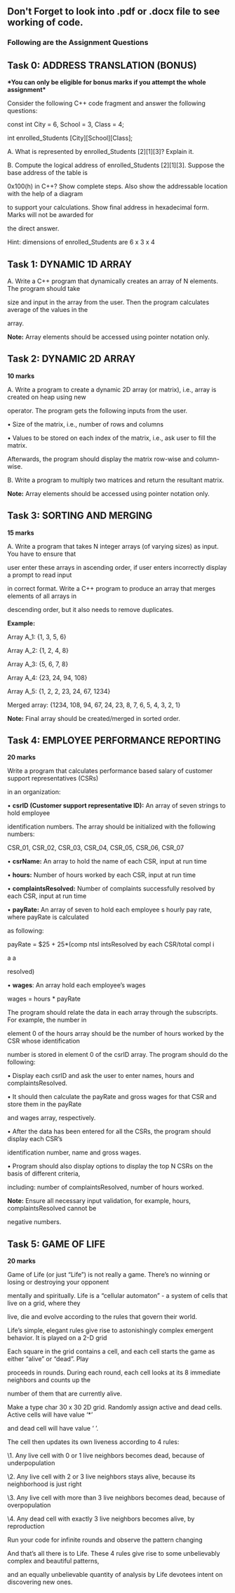 ## Don't Forget to look into .pdf or .docx file to see working of code.
### Following are the Assignment Questions


## **Task 0: ADDRESS TRANSLATION (BONUS)**

**\*You can only be eligible for bonus marks if you attempt the whole assignment\***

Consider the following C++ code fragment and answer the following questions:

const int City = 6, School = 3, Class = 4;

int enrolled\_Students [City][School][Class];

A. What is represented by enrolled\_Students [2][1][3]? Explain it.

B. Compute the logical address of enrolled\_Students [2][1][3]. Suppose the base address of the table is

0x100(h) in C++? Show complete steps. Also show the addressable location with the help of a diagram

to support your calculations. Show final address in hexadecimal form. Marks will not be awarded for

the direct answer.

Hint: dimensions of enrolled\_Students are 6 x 3 x 4

## **Task 1: DYNAMIC 1D ARRAY**

A. Write a C++ program that dynamically creates an array of N elements. The program should take

size and input in the array from the user. Then the program calculates average of the values in the

array.

**Note:** Array elements should be accessed using pointer notation only.



## **Task 2: DYNAMIC 2D ARRAY**

**10 marks**

A. Write a program to create a dynamic 2D array (or matrix), i.e., array is created on heap using new

operator. The program gets the following inputs from the user.

• Size of the matrix, i.e., number of rows and columns

• Values to be stored on each index of the matrix, i.e., ask user to fill the matrix.

Afterwards, the program should display the matrix row-wise and column-wise.

B. Write a program to multiply two matrices and return the resultant matrix.

**Note:** Array elements should be accessed using pointer notation only.

## **Task 3: SORTING AND MERGING**

**15 marks**

A. Write a program that takes N integer arrays (of varying sizes) as input. You have to ensure that

user enter these arrays in ascending order, if user enters incorrectly display a prompt to read input

in correct format. Write a C++ program to produce an array that merges elements of all arrays in

descending order, but it also needs to remove duplicates.

**Example:**

Array A\_1: {1, 3, 5, 6}

Array A\_2: {1, 2, 4, 8}

Array A\_3: {5, 6, 7, 8}

Array A\_4: {23, 24, 94, 108}

Array A\_5: {1, 2, 2, 23, 24, 67, 1234}

Merged array: {1234, 108, 94, 67, 24, 23, 8, 7, 6, 5, 4, 3, 2, 1}

**Note:** Final array should be created/merged in sorted order.

## **Task 4: EMPLOYEE PERFORMANCE REPORTING**

**20 marks**

Write a program that calculates performance based salary of customer support representatives (CSRs)

in an organization:

• **csrID (Customer support representative ID):** An array of seven strings to hold employee

identification numbers. The array should be initialized with the following numbers:

CSR\_01, CSR\_02, CSR\_03, CSR\_04, CSR\_05, CSR\_06, CSR\_07

• **csrName:** An array to hold the name of each CSR, input at run time

• **hours:** Number of hours worked by each CSR, input at run time

• **complaintsResolved:** Number of complaints successfully resolved by each CSR, input at run time

• **payRate:** An array of seven to hold each employee s hourly pay rate, where payRate is calculated

as following:

payRate = $25 + 25\*(comp ntsl intsResolved by each CSR/total compl i

a a

resolved)

• **wages**: An array hold each employee’s wages

wages = hours \* payRate

The program should relate the data in each array through the subscripts. For example, the number in

element 0 of the hours array should be the number of hours worked by the CSR whose identification

number is stored in element 0 of the csrID array. The program should do the following:

• Display each csrID and ask the user to enter names, hours and complaintsResolved.

• It should then calculate the payRate and gross wages for that CSR and store them in the payRate

and wages array, respectively.

• After the data has been entered for all the CSRs, the program should display each CSR’s

identification number, name and gross wages.

• Program should also display options to display the top N CSRs on the basis of different criteria,

including: number of complaintsResolved, number of hours worked.

**Note:** Ensure all necessary input validation, for example, hours, complaintsResolved cannot be

negative numbers.

## **Task 5: GAME OF LIFE**

**20 marks**

Game of Life (or just “Life”) is not really a game. There’s no winning or losing or destroying your opponent

mentally and spiritually. Life is a “cellular automaton” - a system of cells that live on a grid, where they

live, die and evolve according to the rules that govern their world.

Life’s simple, elegant rules give rise to astonishingly complex emergent behavior. It is played on a 2-D grid

Each square in the grid contains a cell, and each cell starts the game as either “alive” or “dead”. Play

proceeds in rounds. During each round, each cell looks at its 8 immediate neighbors and counts up the

number of them that are currently alive.

Make a type char 30 x 30 2D grid. Randomly assign active and dead cells. Active cells will have value ‘\*’

and dead cell will have value ‘ ’.


The cell then updates its own liveness according to 4 rules:

\1. Any live cell with 0 or 1 live neighbors becomes dead, because of underpopulation

\2. Any live cell with 2 or 3 live neighbors stays alive, because its neighborhood is just right

\3. Any live cell with more than 3 live neighbors becomes dead, because of overpopulation

\4. Any dead cell with exactly 3 live neighbors becomes alive, by reproduction

Run your code for infinite rounds and observe the pattern changing

And that’s all there is to Life. These 4 rules give rise to some unbelievably complex and beautiful patterns,

and an equally unbelievable quantity of analysis by Life devotees intent on discovering new ones.

